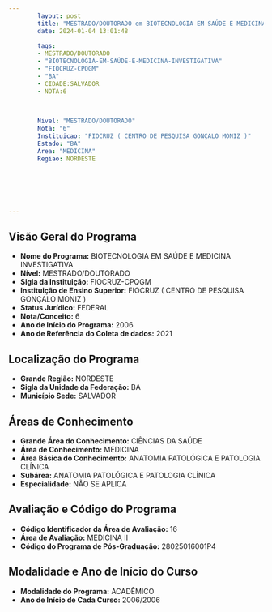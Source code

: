 ```yaml
---
        layout: post
        title: "MESTRADO/DOUTORADO em BIOTECNOLOGIA EM SAÚDE E MEDICINA INVESTIGATIVA na FIOCRUZ-CPQGM  "
        date: 2024-01-04 13:01:48
     
        tags:
        - MESTRADO/DOUTORADO
        - "BIOTECNOLOGIA-EM-SAÚDE-E-MEDICINA-INVESTIGATIVA"
        - "FIOCRUZ-CPQGM"
        - "BA"
        - CIDADE:SALVADOR
        - NOTA:6
        
       

        Nivel: "MESTRADO/DOUTORADO"
        Nota: "6"
        Instituicao: "FIOCRUZ ( CENTRO DE PESQUISA GONÇALO MONIZ )"
        Estado: "BA"
        Area: "MEDICINA"
        Regiao: NORDESTE
        
        
        
        
        
        
---
```

## Visão Geral do Programa
- **Nome do Programa:** BIOTECNOLOGIA EM SAÚDE E MEDICINA INVESTIGATIVA
- **Nível:** MESTRADO/DOUTORADO
- **Sigla da Instituição:** FIOCRUZ-CPQGM
- **Instituição de Ensino Superior:** FIOCRUZ ( CENTRO DE PESQUISA GONÇALO MONIZ )
- **Status Jurídico:** FEDERAL
- **Nota/Conceito:** 6
- **Ano de Início do Programa:** 2006
- **Ano de Referência do Coleta de dados:** 2021

## Localização do Programa
- **Grande Região:** NORDESTE
- **Sigla da Unidade da Federação:** BA
- **Município Sede:** SALVADOR

## Áreas de Conhecimento
- **Grande Área do Conhecimento:** CIÊNCIAS DA SAÚDE
- **Área de Conhecimento:** MEDICINA
- **Área Básica do Conhecimento:** ANATOMIA PATOLÓGICA E PATOLOGIA CLÍNICA
- **Subárea:** ANATOMIA PATOLÓGICA E PATOLOGIA CLÍNICA
- **Especialidade:** NÃO SE APLICA

## Avaliação e Código do Programa
- **Código Identificador da Área de Avaliação:** 16
- **Área de Avaliação:** MEDICINA II
- **Código do Programa de Pós-Graduação:** 28025016001P4


## Modalidade e Ano de Início do Curso
- **Modalidade do Programa:** ACADÊMICO
- **Ano de Início de Cada Curso:** 2006/2006
